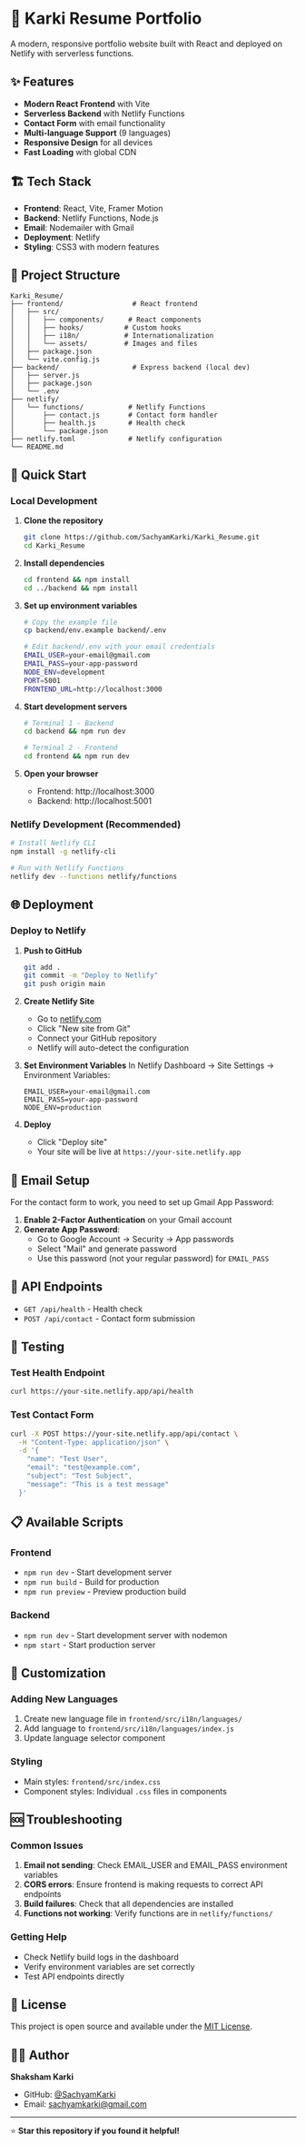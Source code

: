 # 🚀 Karki Resume Portfolio

A modern, responsive portfolio website built with React and deployed on Netlify with serverless functions.

## ✨ Features

- **Modern React Frontend** with Vite
- **Serverless Backend** with Netlify Functions
- **Contact Form** with email functionality
- **Multi-language Support** (9 languages)
- **Responsive Design** for all devices
- **Fast Loading** with global CDN

## 🏗️ Tech Stack

- **Frontend**: React, Vite, Framer Motion
- **Backend**: Netlify Functions, Node.js
- **Email**: Nodemailer with Gmail
- **Deployment**: Netlify
- **Styling**: CSS3 with modern features

## 📁 Project Structure

```
Karki_Resume/
├── frontend/                 # React frontend
│   ├── src/
│   │   ├── components/      # React components
│   │   ├── hooks/          # Custom hooks
│   │   ├── i18n/           # Internationalization
│   │   └── assets/         # Images and files
│   ├── package.json
│   └── vite.config.js
├── backend/                  # Express backend (local dev)
│   ├── server.js
│   ├── package.json
│   └── .env
├── netlify/
│   └── functions/           # Netlify Functions
│       ├── contact.js       # Contact form handler
│       ├── health.js        # Health check
│       └── package.json
├── netlify.toml             # Netlify configuration
└── README.md
```

## 🚀 Quick Start

### Local Development

1. **Clone the repository**
   ```bash
   git clone https://github.com/SachyamKarki/Karki_Resume.git
   cd Karki_Resume
   ```

2. **Install dependencies**
   ```bash
   cd frontend && npm install
   cd ../backend && npm install
   ```

3. **Set up environment variables**
   ```bash
   # Copy the example file
   cp backend/env.example backend/.env
   
   # Edit backend/.env with your email credentials
   EMAIL_USER=your-email@gmail.com
   EMAIL_PASS=your-app-password
   NODE_ENV=development
   PORT=5001
   FRONTEND_URL=http://localhost:3000
   ```

4. **Start development servers**
   ```bash
   # Terminal 1 - Backend
   cd backend && npm run dev
   
   # Terminal 2 - Frontend
   cd frontend && npm run dev
   ```

5. **Open your browser**
   - Frontend: http://localhost:3000
   - Backend: http://localhost:5001

### Netlify Development (Recommended)

```bash
# Install Netlify CLI
npm install -g netlify-cli

# Run with Netlify Functions
netlify dev --functions netlify/functions
```

## 🌐 Deployment

### Deploy to Netlify

1. **Push to GitHub**
   ```bash
   git add .
   git commit -m "Deploy to Netlify"
   git push origin main
   ```

2. **Create Netlify Site**
   - Go to [netlify.com](https://netlify.com)
   - Click "New site from Git"
   - Connect your GitHub repository
   - Netlify will auto-detect the configuration

3. **Set Environment Variables**
   In Netlify Dashboard → Site Settings → Environment Variables:
   ```
   EMAIL_USER=your-email@gmail.com
   EMAIL_PASS=your-app-password
   NODE_ENV=production
   ```

4. **Deploy**
   - Click "Deploy site"
   - Your site will be live at `https://your-site.netlify.app`

## 📧 Email Setup

For the contact form to work, you need to set up Gmail App Password:

1. **Enable 2-Factor Authentication** on your Gmail account
2. **Generate App Password**:
   - Go to Google Account → Security → App passwords
   - Select "Mail" and generate password
   - Use this password (not your regular password) for `EMAIL_PASS`

## 🔗 API Endpoints

- `GET /api/health` - Health check
- `POST /api/contact` - Contact form submission

## 🧪 Testing

### Test Health Endpoint
```bash
curl https://your-site.netlify.app/api/health
```

### Test Contact Form
```bash
curl -X POST https://your-site.netlify.app/api/contact \
  -H "Content-Type: application/json" \
  -d '{
    "name": "Test User",
    "email": "test@example.com",
    "subject": "Test Subject",
    "message": "This is a test message"
  }'
```

## 📋 Available Scripts

### Frontend
- `npm run dev` - Start development server
- `npm run build` - Build for production
- `npm run preview` - Preview production build

### Backend
- `npm run dev` - Start development server with nodemon
- `npm start` - Start production server

## 🎨 Customization

### Adding New Languages
1. Create new language file in `frontend/src/i18n/languages/`
2. Add language to `frontend/src/i18n/languages/index.js`
3. Update language selector component

### Styling
- Main styles: `frontend/src/index.css`
- Component styles: Individual `.css` files in components

## 🆘 Troubleshooting

### Common Issues

1. **Email not sending**: Check EMAIL_USER and EMAIL_PASS environment variables
2. **CORS errors**: Ensure frontend is making requests to correct API endpoints
3. **Build failures**: Check that all dependencies are installed
4. **Functions not working**: Verify functions are in `netlify/functions/`

### Getting Help

- Check Netlify build logs in the dashboard
- Verify environment variables are set correctly
- Test API endpoints directly

## 📄 License

This project is open source and available under the [MIT License](LICENSE).

## 👨‍💻 Author

**Shaksham Karki**
- GitHub: [@SachyamKarki](https://github.com/SachyamKarki)
- Email: sachyamkarki@gmail.com

---

⭐ **Star this repository if you found it helpful!**
